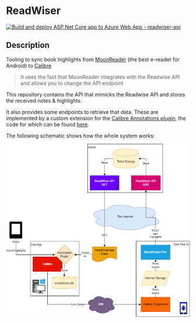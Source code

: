 # ReadWiser

[![Build and deploy ASP.Net Core app to Azure Web App - readwiser-api](https://github.com/bramvandenbussche/readwiser/actions/workflows/master_readwiser-api.yml/badge.svg?branch=master)](https://github.com/bramvandenbussche/readwiser/actions/workflows/master_readwiser-api.yml)

## Description

Tooling to sync book highlights from [MoonReader](https://play.google.com/store/apps/details?id=com.flyersoft.moonreaderp&hl=nl&gl=US) (the best e-reader for Android) to [Calibre](https://calibre-ebook.com/)

>It uses the fact that MoonReader integrates with the Readwise API and allows you to change the API endpoint

This repository contains the API that mimicks the Readwise API and stores the received notes & highlights.

It also provides some endpoints to retrieve that data. These are implemented by a custom extension for the [Calibre Annotations plugin](https://www.mobileread.com/forums/showthread.php?t=241206), the code for which can be found [here](https://github.com/bramvandenbussche/calibre-annotations/blob/feature/readwiser-importer/readers/ReadWiserApp.py).

The following schematic shows how the whole system works:

![Schematic](docs/readwiser.png)

